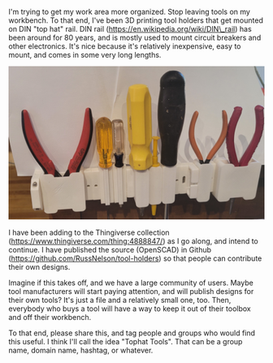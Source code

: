 I'm trying to get my work area more organized. Stop leaving tools on my
workbench. To that end, I've been 3D printing tool holders that get mounted on
DIN "top hat" rail. DIN rail (https://en.wikipedia.org/wiki/DIN\_rail) has been
around for 80 years, and is mostly used to mount circuit breakers and other
electronics. It's nice because it's relatively inexpensive, easy to mount, and
comes in some very long lengths.

![Examples of holders](/images/example-holders.jpg)

I have been adding to the Thingiverse collection
(https://www.thingiverse.com/thing:4888847/) as I go along, and intend to
continue. I have published the source (OpenSCAD) in Github
(https://github.com/RussNelson/tool-holders) so that people can contribute
their own designs. 

Imagine if this takes off, and we have a large community of users. Maybe tool
manufacturers will start paying attention, and will publish designs for their
own tools? It's just a file and a relatively small one, too. Then, everybody
who buys a tool will have a way to keep it out of their toolbox and off their
workbench.

To that end, please share this, and tag people and groups who would find this
useful. I think I'll call the idea "Tophat Tools". That can be a group name,
domain name, hashtag, or whatever.
